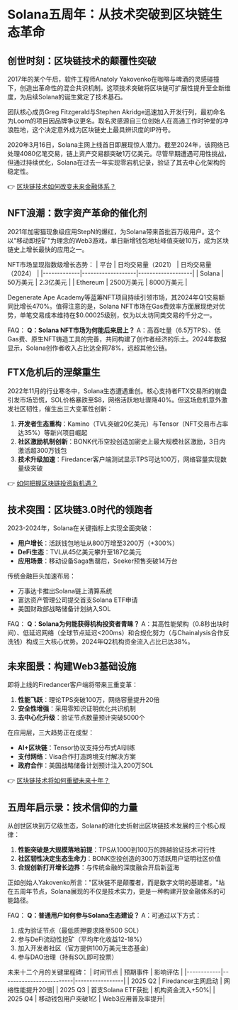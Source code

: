 # Solana五周年：从技术突破到区块链生态革命

## 创世时刻：区块链技术的颠覆性突破

2017年的某个午后，软件工程师Anatoly Yakovenko在咖啡与啤酒的灵感碰撞下，创造出革命性的混合共识机制。这项技术突破将区块链可扩展性提升至全新维度，为后续Solana的诞生奠定了技术基石。

团队核心成员Greg Fitzgerald与Stephen Akridge迅速加入开发行列，最初命名为Loom的项目因品牌争议更名。取名灵感源自三位创始人在高通工作时钟爱的冲浪胜地，这个决定意外成为区块链史上最具辨识度的IP符号。

2020年3月16日，Solana主网上线首日即展现惊人潜力。截至2024年，该网络已处理4080亿笔交易，链上资产交易额突破1万亿美元。尽管早期遭遇可用性挑战，但通过持续优化，Solana在过去一年实现零宕机记录，验证了其去中心化架构的稳定性。

👉 [区块链技术如何改变未来金融体系？](https://bit.ly/okx_welcome)

## NFT浪潮：数字资产革命的催化剂

2021年加密猫现象级应用StepN的爆红，为Solana带来首批百万级用户。这个以"移动即挖矿"为理念的Web3游戏，单日新增钱包地址峰值突破10万，成为区块链史上增长最快的应用之一。

NFT市场呈现指数级增长态势：
| 平台        | 日均交易量（2021） | 日均交易量（2024） |
|-------------|-------------------|-------------------|
| Solana      | 50万美元          | 2.3亿美元         |
| Ethereum    | 2500万美元        | 8000万美元        |

Degenerate Ape Academy等蓝筹NFT项目持续引领市场，其2024年Q1交易额同比增长470%。值得注意的是，Solana NFT市场在Gas费效率方面展现绝对优势，单笔交易成本维持在$0.00025级别，仅为以太坊同类交易的千分之一。

FAQ：
**Q：Solana NFT市场为何能后来居上？**
A：高吞吐量（6.5万TPS）、低Gas费、原生NFT铸造工具的完善，共同构建了创作者经济的乐土。2024年数据显示，Solana创作者收入占比达全网78%，远超其他公链。

## FTX危机后的涅槃重生

2022年11月的行业寒冬中，Solana生态遭遇重创。核心支持者FTX交易所的崩盘引发市场恐慌，SOL价格暴跌至$8，网络活跃地址骤降40%。但这场危机意外激发社区韧性，催生出三大变革性创新：

1. **开发者生态重构**：Kamino（TVL突破20亿美元）与Tensor（NFT交易市占率达35%）等新兴项目崛起
2. **社区激励机制创新**：BONK代币空投创造加密史上最大规模社区激励，3日内激活超300万钱包
3. **技术升级加速**：Firedancer客户端测试显示TPS可达100万，网络容量实现数量级突破

👉 [如何把握区块链投资新机遇？](https://bit.ly/okx_welcome)

## 技术突围：区块链3.0时代的领跑者

2023-2024年，Solana在关键指标上实现全面突破：
- **用户增长**：活跃钱包地址从800万增至3200万（+300%）
- **DeFi生态**：TVL从45亿美元攀升至187亿美元
- **应用场景**：移动设备Saga售罄后，Seeker预售突破14万台

传统金融巨头加速布局：
- 万事达卡推出Solana链上清算系统
- 富达资产管理公司提交首支Solana ETF申请
- 美国财政部战略储备计划纳入SOL

FAQ：
**Q：Solana为何能获得机构投资者青睐？**
A：其高性能架构（0.8秒出块时间）、低延迟网络（全球节点延迟<200ms）和合规化努力（与Chainalysis合作反洗钱）构成三大核心优势。2024年Q2机构资金流入占比已达38%。

## 未来图景：构建Web3基础设施

即将上线的Firedancer客户端将带来三重变革：
1. **性能飞跃**：理论TPS突破100万，网络容量提升20倍
2. **安全性增强**：采用零知识证明优化共识机制
3. **去中心化升级**：验证节点数量预计突破5000个

在应用层，三大趋势正在成型：
- **AI+区块链**：Tensor协议支持分布式AI训练
- **支付网络**：Visa合作打造跨境支付解决方案
- **政府合作**：美国战略储备计划预计注入200万SOL

👉 [区块链技术将如何重塑未来十年？](https://bit.ly/okx_welcome)

## 五周年启示录：技术信仰的力量

从创世区块到万亿级生态，Solana的进化史折射出区块链技术发展的三个核心规律：
1. **性能突破是大规模落地前提**：TPS从1000到100万的跨越验证技术可行性
2. **社区韧性决定生态生命力**：BONK空投创造的300万活跃用户证明社区价值
3. **合规创新打开增长边界**：与传统金融的深度融合开启新蓝海

正如创始人Yakovenko所言："区块链不是颠覆者，而是数字文明的基建者。"站在五周年节点，Solana展现的不仅是技术实力，更是一种构建开放金融体系的可能路径。

FAQ：
**Q：普通用户如何参与Solana生态建设？**
A：可通过以下方式：
1. 成为验证节点（最低质押要求降至500 SOL）
2. 参与DeFi流动性挖矿（平均年化收益12-18%）
3. 加入开发者社区（官方提供100万美元生态基金）
4. 参与DAO治理（持有SOL即可投票）

未来十二个月的关键里程碑：
| 时间节点   | 预期事件                | 影响评估        |
|------------|-------------------------|-----------------|
| 2025 Q2    | Firedancer主网启动      | 网络性能提升20倍|
| 2025 Q3    | 首支Solana ETF获批      | 机构资金流入+50%|
| 2025 Q4    | 移动钱包用户突破1亿     | Web3应用普及率提升|